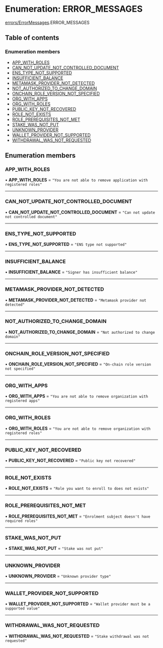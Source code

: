 # Enumeration: ERROR\_MESSAGES

[errors/ErrorMessages](../modules/errors_ErrorMessages.md).ERROR_MESSAGES

## Table of contents

### Enumeration members

- [APP\_WITH\_ROLES](errors_ErrorMessages.ERROR_MESSAGES.md#app_with_roles)
- [CAN\_NOT\_UPDATE\_NOT\_CONTROLLED\_DOCUMENT](errors_ErrorMessages.ERROR_MESSAGES.md#can_not_update_not_controlled_document)
- [ENS\_TYPE\_NOT\_SUPPORTED](errors_ErrorMessages.ERROR_MESSAGES.md#ens_type_not_supported)
- [INSUFFICIENT\_BALANCE](errors_ErrorMessages.ERROR_MESSAGES.md#insufficient_balance)
- [METAMASK\_PROVIDER\_NOT\_DETECTED](errors_ErrorMessages.ERROR_MESSAGES.md#metamask_provider_not_detected)
- [NOT\_AUTHORIZED\_TO\_CHANGE\_DOMAIN](errors_ErrorMessages.ERROR_MESSAGES.md#not_authorized_to_change_domain)
- [ONCHAIN\_ROLE\_VERSION\_NOT\_SPECIFIED](errors_ErrorMessages.ERROR_MESSAGES.md#onchain_role_version_not_specified)
- [ORG\_WITH\_APPS](errors_ErrorMessages.ERROR_MESSAGES.md#org_with_apps)
- [ORG\_WITH\_ROLES](errors_ErrorMessages.ERROR_MESSAGES.md#org_with_roles)
- [PUBLIC\_KEY\_NOT\_RECOVERED](errors_ErrorMessages.ERROR_MESSAGES.md#public_key_not_recovered)
- [ROLE\_NOT\_EXISTS](errors_ErrorMessages.ERROR_MESSAGES.md#role_not_exists)
- [ROLE\_PREREQUISITES\_NOT\_MET](errors_ErrorMessages.ERROR_MESSAGES.md#role_prerequisites_not_met)
- [STAKE\_WAS\_NOT\_PUT](errors_ErrorMessages.ERROR_MESSAGES.md#stake_was_not_put)
- [UNKNOWN\_PROVIDER](errors_ErrorMessages.ERROR_MESSAGES.md#unknown_provider)
- [WALLET\_PROVIDER\_NOT\_SUPPORTED](errors_ErrorMessages.ERROR_MESSAGES.md#wallet_provider_not_supported)
- [WITHDRAWAL\_WAS\_NOT\_REQUESTED](errors_ErrorMessages.ERROR_MESSAGES.md#withdrawal_was_not_requested)

## Enumeration members

### APP\_WITH\_ROLES

• **APP\_WITH\_ROLES** = `"You are not able to remove application with registered roles"`

___

### CAN\_NOT\_UPDATE\_NOT\_CONTROLLED\_DOCUMENT

• **CAN\_NOT\_UPDATE\_NOT\_CONTROLLED\_DOCUMENT** = `"Can not update not controlled document"`

___

### ENS\_TYPE\_NOT\_SUPPORTED

• **ENS\_TYPE\_NOT\_SUPPORTED** = `"ENS type not supported"`

___

### INSUFFICIENT\_BALANCE

• **INSUFFICIENT\_BALANCE** = `"Signer has insufficient balance"`

___

### METAMASK\_PROVIDER\_NOT\_DETECTED

• **METAMASK\_PROVIDER\_NOT\_DETECTED** = `"Metamask provider not detected"`

___

### NOT\_AUTHORIZED\_TO\_CHANGE\_DOMAIN

• **NOT\_AUTHORIZED\_TO\_CHANGE\_DOMAIN** = `"Not authorized to change domain"`

___

### ONCHAIN\_ROLE\_VERSION\_NOT\_SPECIFIED

• **ONCHAIN\_ROLE\_VERSION\_NOT\_SPECIFIED** = `"On-chain role version not specified"`

___

### ORG\_WITH\_APPS

• **ORG\_WITH\_APPS** = `"You are not able to remove organization with registered apps"`

___

### ORG\_WITH\_ROLES

• **ORG\_WITH\_ROLES** = `"You are not able to remove organization with registered roles"`

___

### PUBLIC\_KEY\_NOT\_RECOVERED

• **PUBLIC\_KEY\_NOT\_RECOVERED** = `"Public key not recovered"`

___

### ROLE\_NOT\_EXISTS

• **ROLE\_NOT\_EXISTS** = `"Role you want to enroll to does not exists"`

___

### ROLE\_PREREQUISITES\_NOT\_MET

• **ROLE\_PREREQUISITES\_NOT\_MET** = `"Enrolment subject doesn't have required roles"`

___

### STAKE\_WAS\_NOT\_PUT

• **STAKE\_WAS\_NOT\_PUT** = `"Stake was not put"`

___

### UNKNOWN\_PROVIDER

• **UNKNOWN\_PROVIDER** = `"Unknown provider type"`

___

### WALLET\_PROVIDER\_NOT\_SUPPORTED

• **WALLET\_PROVIDER\_NOT\_SUPPORTED** = `"Wallet provider must be a supported value"`

___

### WITHDRAWAL\_WAS\_NOT\_REQUESTED

• **WITHDRAWAL\_WAS\_NOT\_REQUESTED** = `"Stake withdrawal was not requested"`
